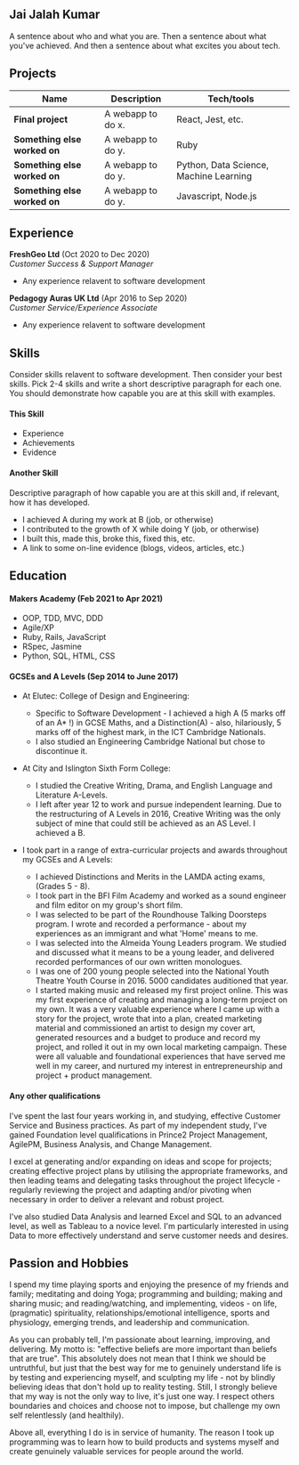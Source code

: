 ## Jai Jalah Kumar

A sentence about who and what you are. Then a sentence about what you've achieved. And then a sentence about what excites you about tech.

## Projects

| Name                         | Description       | Tech/tools        |
| ---------------------------- | ----------------- | ----------------- |
| **Final project**            | A webapp to do x. | React, Jest, etc. |
| **Something else worked on** | A webapp to do y. | Ruby              |
| **Something else worked on** | A webapp to do y. | Python, Data Science, Machine Learning |
| **Something else worked on** | A webapp to do y. | Javascript, Node.js|

## Experience

**FreshGeo Ltd** (Oct 2020 to Dec 2020)  
_Customer Success & Support Manager_

- Any experience relavent to software development

**Pedagogy Auras UK Ltd** (Apr 2016 to Sep 2020)  
_Customer Service/Experience Associate_

- Any experience relavent to software development

## Skills

Consider skills relavent to software development. Then consider your best skills. Pick 2-4 skills and write a short descriptive paragraph for each one. You should demonstrate how capable you are at this skill with examples.

#### This Skill

- Experience
- Achievements
- Evidence

#### Another Skill

Descriptive paragraph of how capable you are at this skill and, if relevant, how it has developed.

- I achieved A during my work at B (job, or otherwise)
- I contributed to the growth of X while doing Y (job, or otherwise)
- I built this, made this, broke this, fixed this, etc.
- A link to some on-line evidence (blogs, videos, articles, etc.)

## Education

#### Makers Academy (Feb 2021 to Apr 2021)

- OOP, TDD, MVC, DDD
- Agile/XP
- Ruby, Rails, JavaScript
- RSpec, Jasmine
- Python, SQL, HTML, CSS

#### GCSEs and A Levels (Sep 2014 to June 2017)

- At Elutec: College of Design and Engineering:
   * Specific to Software Development - I achieved a high A (5 marks off of an A* !) in GCSE Maths, and a Distinction(A) - also, hilariously, 5 marks off of the highest mark, in the ICT Cambridge Nationals.
   * I also studied an Engineering Cambridge National but chose to discontinue it.

- At City and Islington Sixth Form College:
   * I studied the Creative Writing, Drama, and English Language and Literature A-Levels.
   * I left after year 12 to work and pursue independent learning. Due to the restructuring of A Levels in 2016, Creative Writing was the only subject of mine that could still be achieved as an AS Level. I achieved a B.

- I took part in a range of extra-curricular projects and awards throughout my GCSEs and A Levels:

   * I achieved Distinctions and Merits in the LAMDA acting exams, (Grades 5 - 8).
   * I took part in the BFI Film Academy and worked as a sound engineer and film editor on my group's short film.
   * I was selected to be part of the Roundhouse Talking Doorsteps program. I wrote and recorded a performance - about my experiences as an immigrant and what 'Home' means to me.
   * I was selected into the Almeida Young Leaders program. We studied and discussed what it means to be a young leader, and delivered recorded performances of our own written monologues.
   * I was one of 200 young people selected into the National Youth Theatre Youth Course in 2016. 5000 candidates auditioned that year.
   * I started making music and released my first project online. This was my first experience of creating and managing a long-term project on my own. It was a very valuable experience where I came up with a story for the project, wrote that into a plan, created marketing material and commissioned an artist to design my cover art, generated resources and a budget to produce and record my project, and rolled it out in my own local marketing campaign. These were all valuable and foundational experiences that have served me well in my career, and nurtured my interest in entrepreneurship and project + product management.

#### Any other qualifications

I've spent the last four years working in, and studying, effective Customer Service and Business practices. As part of my independent study, I've gained Foundation level qualifications in Prince2 Project Management, AgilePM, Business Analysis, and Change Management.

I excel at generating and/or expanding on ideas and scope for projects; creating effective project plans by utilising the appropriate frameworks, and then leading teams and delegating tasks throughout the project lifecycle - regularly reviewing the project and adapting and/or pivoting when necessary in order to deliver a relevant and robust project.

I've also studied Data Analysis and learned Excel and SQL to an advanced level, as well as Tableau to a novice level. I'm particularly interested in using Data to more effectively understand and serve customer needs and desires.

## Passion and Hobbies

I spend my time playing sports and enjoying the presence of my friends and family; meditating and doing Yoga; programming and building; making and sharing music; and reading/watching, and implementing, videos - on life, (pragmatic) spirituality, relationships/emotional intelligence, sports and physiology, emerging trends, and leadership and communication.

As you can probably tell, I'm passionate about learning, improving, and delivering. My motto is: "effective beliefs are more important than beliefs that are true". This absolutely does not mean that I think we should be untruthful, but just that the best way for me to genuinely understand life is by testing and experiencing myself, and sculpting my life - not by blindly believing ideas that don't hold up to reality testing. Still, I strongly believe that my way is not the only way to live, it's just one way. I respect others boundaries and choices and choose not to impose, but challenge my own self relentlessly (and healthily).

Above all, everything I do is in service of humanity. The reason I took up programming was to learn how to build products and systems myself and create genuinely valuable services for people around the world.
